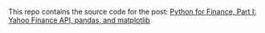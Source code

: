 This repo contains the source code for the post: [Python for Finance, Part I: Yahoo Finance API, pandas, and matplotlib](http://www.learndatasci.com/python-finance-part-yahoo-finance-api-pandas-matplotlib/)
